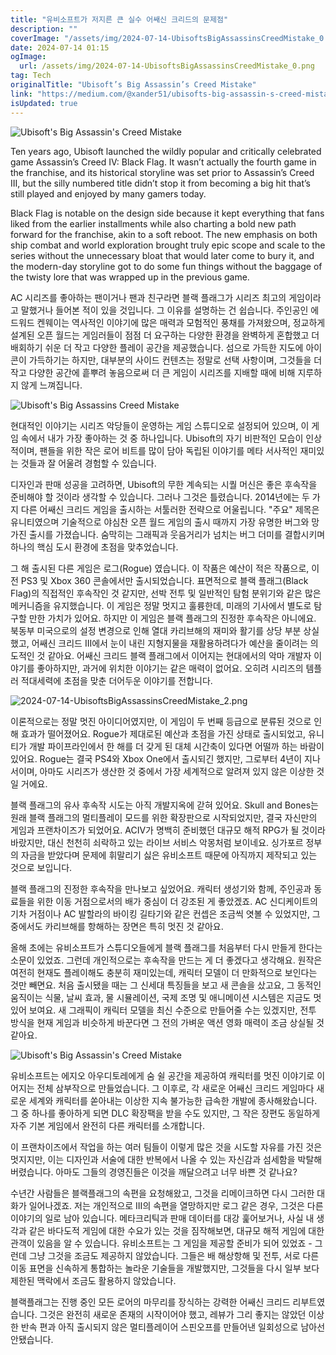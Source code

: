 ```yaml
---
title: "유비소프트가 저지른 큰 실수 어쌔신 크리드의 문제점"
description: ""
coverImage: "/assets/img/2024-07-14-UbisoftsBigAssassinsCreedMistake_0.png"
date: 2024-07-14 01:15
ogImage: 
  url: /assets/img/2024-07-14-UbisoftsBigAssassinsCreedMistake_0.png
tag: Tech
originalTitle: "Ubisoft’s Big Assassin’s Creed Mistake"
link: "https://medium.com/@xander51/ubisofts-big-assassin-s-creed-mistake-b3307be509e4"
isUpdated: true
---
```






![Ubisoft's Big Assassin's Creed Mistake](/assets/img/2024-07-14-UbisoftsBigAssassinsCreedMistake_0.png)

Ten years ago, Ubisoft launched the wildly popular and critically celebrated game Assassin’s Creed IV: Black Flag. It wasn’t actually the fourth game in the franchise, and its historical storyline was set prior to Assassin’s Creed III, but the silly numbered title didn’t stop it from becoming a big hit that’s still played and enjoyed by many gamers today.

Black Flag is notable on the design side because it kept everything that fans liked from the earlier installments while also charting a bold new path forward for the franchise, akin to a soft reboot. The new emphasis on both ship combat and world exploration brought truly epic scope and scale to the series without the unnecessary bloat that would later come to bury it, and the modern-day storyline got to do some fun things without the baggage of the twisty lore that was wrapped up in the previous game.


<div class="content-ad"></div>

AC 시리즈를 좋아하는 팬이거나 팬과 친구라면 블랙 플래그가 시리즈 최고의 게임이라고 말했거나 들어본 적이 있을 것입니다. 그 이유를 설명하는 건 쉽습니다. 주인공인 에드워드 켄웨이는 역사적인 이야기에 많은 매력과 모험적인 풍채를 가져왔으며, 정교하게 설계된 오픈 월드는 게임러들이 점점 더 요구하는 다양한 환경을 완벽하게 혼합했고 더 배회하기 쉬운 더 작고 다양한 플레이 공간을 제공했습니다. 섬으로 가득한 지도에 아이콘이 가득하기는 하지만, 대부분의 사이드 컨텐츠는 정말로 선택 사항이며, 그것들을 더 작고 다양한 공간에 흩뿌려 놓음으로써 더 큰 게임이 시리즈를 지배할 때에 비해 지루하지 않게 느껴집니다.

![Ubisoft's Big Assassins Creed Mistake](/assets/img/2024-07-14-UbisoftsBigAssassinsCreedMistake_1.png)

현대적인 이야기는 시리즈 악당들이 운영하는 게임 스튜디오로 설정되어 있으며, 이 게임 속에서 내가 가장 좋아하는 것 중 하나입니다. Ubisoft의 자기 비판적인 모습이 인상적이며, 팬들을 위한 작은 로어 비트를 많이 담아 독립된 이야기를 메타 서사적인 재미있는 것들과 잘 어울려 경험할 수 있습니다.

디자인과 판매 성공을 고려하면, Ubisoft의 무한 계속되는 시퀄 머신은 좋은 후속작을 준비해야 할 것이라 생각할 수 있습니다. 그러나 그것은 틀렸습니다. 2014년에는 두 가지 다른 어쌔신 크리드 게임을 출시하는 서툴러한 전략으로 어울립니다. "주요" 제목은 유니티였으며 기술적으로 야심찬 오픈 월드 게임의 출시 때까지 가장 유명한 버그와 망가진 출시를 가졌습니다. 숨막히는 그래픽과 웃음거리가 넘치는 버그 더미를 결합시키며 하나의 핵심 도시 환경에 초점을 맞추었습니다.

<div class="content-ad"></div>

그 해 출시된 다른 게임은 로그(Rogue) 였습니다. 이 작품은 예산이 적은 작품으로, 이전 PS3 및 Xbox 360 콘솔에서만 출시되었습니다. 표면적으로 블랙 플래그(Black Flag)의 직접적인 후속작인 것 같지만, 선박 전투 및 일반적인 탐험 분위기와 같은 많은 메커니즘을 유지했습니다. 이 게임은 정말 멋지고 훌륭한데, 미래의 기사에서 별도로 탐구할 만한 가치가 있어요. 하지만 이 게임은 블랙 플래그의 진정한 후속작은 아니에요. 북동부 미국으로의 설정 변경으로 인해 열대 카리브해의 재미와 활기를 상당 부분 상실했고, 어쌔신 크리드 III에서 눈이 내린 지형지물을 재활용하려다가 예산을 줄이려는 의도적인 것 같아요. 어쌔신 크리드 블랙 플래그에서 이어지는 현대에서의 악마 개발자 이야기를 좋아하지만, 과거에 위치한 이야기는 같은 매력이 없어요. 오히려 시리즈의 템플러 적대세력에 초점을 맞춘 더어두운 이야기를 전합니다.

![2024-07-14-UbisoftsBigAssassinsCreedMistake_2.png](/assets/img/2024-07-14-UbisoftsBigAssassinsCreedMistake_2.png)

이론적으로는 정말 멋진 아이디어였지만, 이 게임이 두 번째 등급으로 분류된 것으로 인해 효과가 떨어졌어요. Rogue가 제대로된 예산과 초점을 가진 상태로 출시되었고, 유니티가 개발 파이프라인에서 한 해를 더 갖게 된 대체 시간축이 있다면 어떨까 하는 바람이 있어요. Rogue는 결국 PS4와 Xbox One에서 출시되긴 했지만, 그로부터 4년이 지나서이며, 아마도 시리즈가 생산한 것 중에서 가장 세계적으로 알려져 있지 않은 이상한 것일 거에요.

블랙 플래그의 유사 후속작 시도는 아직 개발지옥에 갇혀 있어요. Skull and Bones는 원래 블랙 플래그의 멀티플레이 모드를 위한 확장판으로 시작되었지만, 결국 자신만의 게임과 프랜차이즈가 되었어요. ACIV가 명백히 준비했던 대규모 해적 RPG가 될 것이라 바랐지만, 대신 천천히 쇠락하고 있는 라이브 서비스 악몽처럼 보이네요. 싱가포르 정부의 자금을 받았다며 문제에 휘말리기 싫은 유비소프트 때문에 아직까지 제작되고 있는 것으로 보입니다.

<div class="content-ad"></div>

블랙 플래그의 진정한 후속작을 만나보고 싶었어요. 캐릭터 생성기와 함께, 주인공과 동료들을 위한 이동 거점으로서의 배가 중심이 더 강조된 게 좋았겠죠. AC 신디케이트의 기차 거점이나 AC 발할라의 바이킹 길타기와 같은 컨셉은 조금씩 엿볼 수 있었지만, 그 중에서도 카리브해를 항해하는 장면은 특히 멋진 것 같아요.

올해 초에는 유비소프트가 스튜디오들에게 블랙 플래그를 처음부터 다시 만들게 한다는 소문이 있었죠. 그런데 개인적으로는 후속작을 만드는 게 더 좋겠다고 생각해요. 원작은 여전히 현재도 플레이해도 충분히 재미있는데, 캐릭터 모델이 더 만화적으로 보인다는 것만 빼면요. 처음 출시됐을 때는 그 신세대 특징들을 보고 새 콘솔을 샀고요, 그 동적인 움직이는 식물, 날씨 효과, 물 시뮬레이션, 국제 조명 및 애니메이션 시스템은 지금도 멋있어 보여요. 새 그래픽이 캐릭터 모델을 최신 수준으로 만들어줄 수는 있겠지만, 전투 방식을 현재 게임과 비슷하게 바꾼다면 그 전의 가벼운 액션 영화 매력이 조금 상실될 것 같아요.

![Ubisoft's Big Assassin's Creed Mistake](/assets/img/2024-07-14-UbisoftsBigAssassinsCreedMistake_3.png)

<div class="content-ad"></div>

유비소프트는 에지오 아우디토레에게 숨 쉴 공간을 제공하여 캐릭터를 멋진 이야기로 이어지는 전체 삼부작으로 만들었습니다. 그 이후로, 각 새로운 어쌔신 크리드 게임마다 새로운 세계와 캐릭터를 쏟아내는 이상한 지속 불가능한 급속한 개발에 종사해왔습니다. 그 중 하나를 좋아하게 되면 DLC 확장팩을 받을 수도 있지만, 그 작은 장편도 동일하게 자주 기본 게임에서 완전히 다른 캐릭터를 소개합니다.

이 프랜차이즈에서 작업을 하는 여러 팀들이 이렇게 많은 것을 시도할 자유를 가진 것은 멋지지만, 이는 디자인과 서술에 대한 반복에서 나올 수 있는 자신감과 섬세함을 박탈해버렸습니다. 아마도 그들의 경영진들은 이것을 깨달으려고 너무 바쁜 것 같나요?

수년간 사람들은 블랙플래그의 속편을 요청해왔고, 그것을 리메이크하면 다시 그러한 대화가 일어나겠죠. 저는 개인적으로 III의 속편을 열망하지만 로그 같은 경우, 그것은 다른 이야기의 일로 남아 있습니다. 메타크리틱과 판매 데이터를 대강 훑어보거나, 사실 내 생각과 같은 바다도적 게임에 대한 수요가 있는 것을 짐작해보면, 대규모 해적 게임에 대한 관객이 있음을 알 수 있습니다. 유비소프트는 그 게임을 제공할 준비가 되어 있었죠 - 그런데 그냥 그것을 조금도 제공하지 않았습니다. 그들은 배 해상항해 및 전투, 서로 다른 이동 표면을 신속하게 통합하는 놀라운 기술들을 개발했지만, 그것들을 다시 일부 보다 제한된 맥락에서 조금도 활용하지 않았습니다.

블랙플래그는 진행 중인 모든 로어의 마무리를 장식하는 강력한 어쌔신 크리드 리부트였습니다. 그것은 완전히 새로운 존재의 시작이어야 했고, 레뷰가 그리 좋지는 않았던 이상한 반속 편과 아직 출시되지 않은 멀티플레이어 스핀오프를 만들어낸 일회성으로 남아선 안됐습니다.